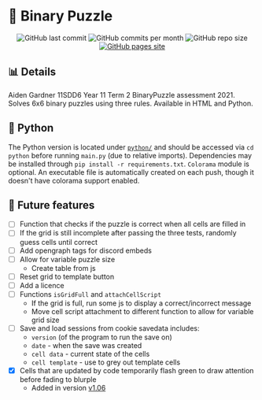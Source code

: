 # :jigsaw: Binary Puzzle
<div id="badges" align="center">
    <img src="https://img.shields.io/github/last-commit/aiden2480/binary-puzzle?color=7289DA&logoColor=23272A&style=flat-square" alt="GitHub last commit" />
    <img src="https://img.shields.io/github/commit-activity/m/aiden2480/binary-puzzle?color=7289DA&logoColor=23272A&style=flat-square" alt="GitHub commits per month" />
    <img src="https://img.shields.io/github/repo-size/aiden2480/binary-puzzle?color=7289DA&logoColor=23272A&style=flat-square" alt="GitHub repo size" />
    <a href="https://aiden2480.github.io/binary-puzzle/" target="_blank">
        <img src="https://img.shields.io/badge/website-click%20here-7289DA?logoColor=23272A&style=flat-square" alt="GitHub pages site" />
    </a>
</div>

## :bar_chart: Details
Aiden Gardner 11SDD6 Year 11 Term 2 BinaryPuzzle assessment 2021.
Solves 6x6 binary puzzles using three rules. Available in HTML and Python.

## :snake: Python
The Python version is located under [`python/`](./python) and should be accessed via `cd python` before running `main.py` (due to relative imports).
Dependencies may be installed through `pip install -r requirements.txt`. `Colorama` module is optional.
An executable file is automatically created on each push, though it doesn't have colorama support enabled.

## :memo: Future features
- [ ] Function that checks if the puzzle is correct when all cells are filled in
- [ ] If the grid is still incomplete after passing the three tests, randomly guess cells until correct
- [ ] Add opengraph tags for discord embeds
- [ ] Allow for variable puzzle size
    - Create table from js
- [ ] Reset grid to template button
- [ ] Add a licence
- [ ] Functions `isGridFull` and `attachCellScript`
    - If the grid is full, run some js to display a correct/incorrect message
    - Move cell script attachment to different function to allow for variable grid size
- [ ] Save and load sessions from cookie savedata includes:
    - `version` (of the program to run the save on)
    - `date` - when the save was created
    - `cell data` - current state of the cells
    - `cell template` - use to grey out template cells
- [x] Cells that are updated by code temporarily flash green to draw attention before fading to blurple
    - Added in version [v1.06](https://aiden2480.github.io/binary-puzzle/puz106.html)
